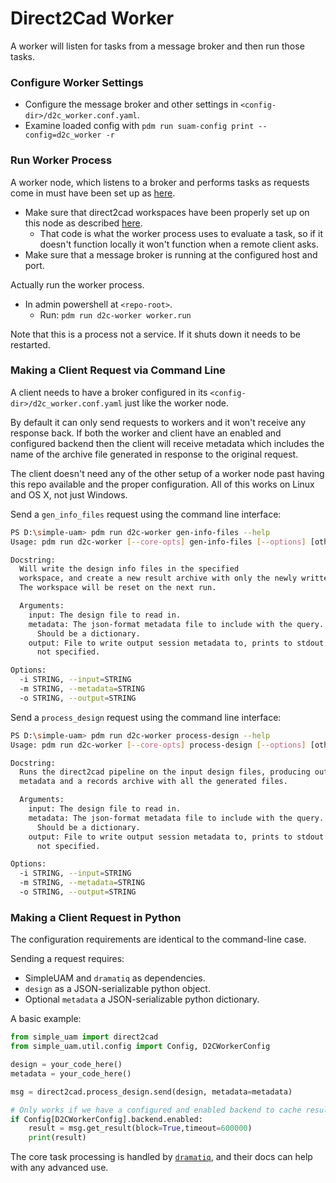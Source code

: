 # Direct2Cad Worker

A worker will listen for tasks from a message broker and then run those tasks.

### Configure Worker Settings

- Configure the message broker and other settings in
  `<config-dir>/d2c_worker.conf.yaml`.
- Examine loaded config with `pdm run suam-config print --config=d2c_worker -r`

### Run Worker Process

A worker node, which listens to a broker and performs tasks as requests come
in must have been set up as [here](../setup/worker.md).

- Make sure that direct2cad workspaces have been properly set up on this node
  as described [here](workspaces.md).
    - That code is what the worker process uses to evaluate a task, so if it
      doesn't function locally it won't function when a remote client asks.
- Make sure that a message broker is running at the configured host and port.

Actually run the worker process.

- In admin powershell at `<repo-root>`.
    - Run: `pdm run d2c-worker worker.run`

Note that this is a process not a service. If it shuts down it needs to be
restarted.

### Making a Client Request via Command Line

A client needs to have a broker configured in its `<config-dir>/d2c_worker.conf.yaml`
just like the worker node.

By default it can only send requests to workers and it won't receive any
response back. If both the worker and client have an enabled and configured
backend then the client will receive metadata which includes the name of the
archive file generated in response to the original request.

The client doesn't need any of the other setup of a worker node past having
this repo available and the proper configuration.
All of this works on Linux and OS X, not just Windows.

Send a `gen_info_files` request using the command line interface:

```bash
PS D:\simple-uam> pdm run d2c-worker gen-info-files --help
Usage: pdm run d2c-worker [--core-opts] gen-info-files [--options] [other tasks here ...]

Docstring:
  Will write the design info files in the specified
  workspace, and create a new result archive with only the newly written data.
  The workspace will be reset on the next run.

  Arguments:
    input: The design file to read in.
    metadata: The json-format metadata file to include with the query.
      Should be a dictionary.
    output: File to write output session metadata to, prints to stdout if
      not specified.

Options:
  -i STRING, --input=STRING
  -m STRING, --metadata=STRING
  -o STRING, --output=STRING
```

Send a `process_design` request using the command line interface:

```bash
PS D:\simple-uam> pdm run d2c-worker process-design --help
Usage: pdm run d2c-worker [--core-opts] process-design [--options] [other tasks here ...]

Docstring:
  Runs the direct2cad pipeline on the input design files, producing output
  metadata and a records archive with all the generated files.

  Arguments:
    input: The design file to read in.
    metadata: The json-format metadata file to include with the query.
      Should be a dictionary.
    output: File to write output session metadata to, prints to stdout if
      not specified.

Options:
  -i STRING, --input=STRING
  -m STRING, --metadata=STRING
  -o STRING, --output=STRING
```

### Making a Client Request in Python

The configuration requirements are identical to the command-line case.

Sending a request requires:
  - SimpleUAM and `dramatiq` as dependencies.
  - `design` as a JSON-serializable python object.
  - Optional `metadata` a JSON-serializable python dictionary.

A basic example:

```python
from simple_uam import direct2cad
from simple_uam.util.config import Config, D2CWorkerConfig

design = your_code_here()
metadata = your_code_here()

msg = direct2cad.process_design.send(design, metadata=metadata)

# Only works if we have a configured and enabled backend to cache results.
if Config[D2CWorkerConfig].backend.enabled:
    result = msg.get_result(block=True,timeout=600000)
    print(result)
```

The core task processing is handled by [`dramatiq`](https://dramatiq.io),
and their docs can help with any advanced use.
